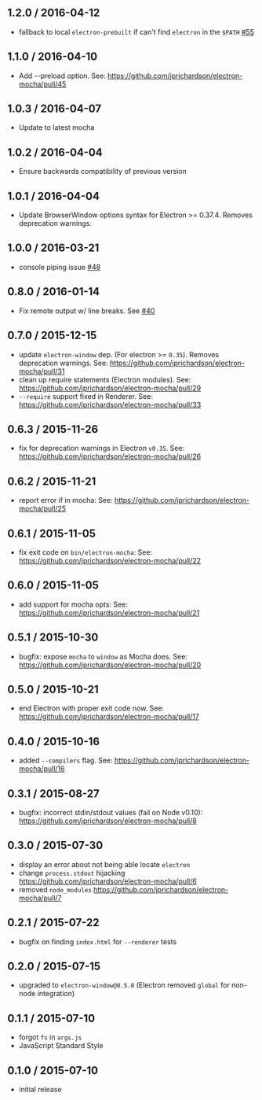 1.2.0 / 2016-04-12
------------------
- fallback to local `electron-prebuilt` if can't find `electron` in the `$PATH` [#55][#55]

1.1.0 / 2016-04-10
------------------
- Add --preload option. See: https://github.com/jprichardson/electron-mocha/pull/45

1.0.3 / 2016-04-07
------------------
- Update to latest mocha

1.0.2 / 2016-04-04
------------------
- Ensure backwards compatibility of previous version

1.0.1 / 2016-04-04
------------------
- Update BrowserWindow options syntax for Electron >= 0.37.4. Removes deprecation warnings.

1.0.0 / 2016-03-21
------------------
- console piping issue [#48][#48]

0.8.0 / 2016-01-14
------------------
- Fix remote output w/ line breaks. See [#40][#40]

0.7.0 / 2015-12-15
------------------
- update `electron-window` dep. (For electron >= `0.35`). Removes deprecation warnings. See: https://github.com/jprichardson/electron-mocha/pull/31
- clean up require statements (Electron modules). See: https://github.com/jprichardson/electron-mocha/pull/29
- `--require` support fixed in Renderer. See: https://github.com/jprichardson/electron-mocha/pull/33

0.6.3 / 2015-11-26
------------------
- fix for deprecation warnings in Electron `v0.35`. See: https://github.com/jprichardson/electron-mocha/pull/26

0.6.2 / 2015-11-21
------------------
- report error if in mocha: See: https://github.com/jprichardson/electron-mocha/pull/25

0.6.1 / 2015-11-05
------------------
- fix exit code on `bin/electron-mocha`: See: https://github.com/jprichardson/electron-mocha/pull/22

0.6.0 / 2015-11-05
------------------
- add support for mocha opts: See: https://github.com/jprichardson/electron-mocha/pull/21

0.5.1 / 2015-10-30
------------------
- bugfix: expose `mocha` to `window` as Mocha does. See: https://github.com/jprichardson/electron-mocha/pull/20

0.5.0 / 2015-10-21
------------------
- end Electron with proper exit code now. See: https://github.com/jprichardson/electron-mocha/pull/17

0.4.0 / 2015-10-16
------------------
- added `--compilers` flag. See: https://github.com/jprichardson/electron-mocha/pull/16

0.3.1 / 2015-08-27
------------------
- bugfix: incorrect stdin/stdout values (fail on Node v0.10): https://github.com/jprichardson/electron-mocha/pull/8

0.3.0 / 2015-07-30
------------------
- display an error about not being able locate `electron`
- change `process.stdout` hijacking https://github.com/jprichardson/electron-mocha/pull/6
- removed `node_modules` https://github.com/jprichardson/electron-mocha/pull/7

0.2.1 / 2015-07-22
------------------
- bugfix on finding `index.html` for `--renderer` tests

0.2.0 / 2015-07-15
------------------
- upgraded to `electron-window@0.5.0` (Electron removed `global` for non-node integration)

0.1.1 / 2015-07-10
-------------------
- forgot `fs` in `args.js`
- JavaScript Standard Style

0.1.0 / 2015-07-10
------------------
- initial release

<!--- Fallback to local install of electron-prebuilt -->
[#55]: https://github.com/jprichardson/electron-mocha/pull/55
<!--- Add tests for mocha.opts, --require, and --preload -->
[#54]: https://github.com/jprichardson/electron-mocha/pull/54
<!--- Add option to preload script tags -->
[#53]: https://github.com/jprichardson/electron-mocha/pull/53
<!--- Add arbitrary scripts to renderer html page with --scripts option -->
[#52]: https://github.com/jprichardson/electron-mocha/pull/52
<!--- Electron 0.37.4 -- Renderer hangs -->
[#51]: https://github.com/jprichardson/electron-mocha/issues/51
<!--- Suppress 0.37+ deprecation warnings -->
[#50]: https://github.com/jprichardson/electron-mocha/pull/50
<!--- Deleting temp data directory is causing errors in windows -->
[#49]: https://github.com/jprichardson/electron-mocha/issues/49
<!--- addressing intellij and tee console issue -->
[#48]: https://github.com/jprichardson/electron-mocha/pull/48
<!--- No console output on Windows -->
[#47]: https://github.com/jprichardson/electron-mocha/issues/47
<!--- npm install fails with npm@3.3.6 and node@5.0.0 -->
[#46]: https://github.com/jprichardson/electron-mocha/issues/46
<!--- Generate index.html for renderer tests, and pass relative paths to sc… -->
[#45]: https://github.com/jprichardson/electron-mocha/pull/45
<!--- Usage with Istanbul -->
[#44]: https://github.com/jprichardson/electron-mocha/issues/44
<!--- Add feature to test AMD modules using mocha -->
[#43]: https://github.com/jprichardson/electron-mocha/issues/43
<!--- Add LICENSE file -->
[#42]: https://github.com/jprichardson/electron-mocha/pull/42
<!--- This is really cool tool! I like it .... and just let you know that the LICENSE file is missing :-) -->
[#41]: https://github.com/jprichardson/electron-mocha/issues/41
<!--- Forward to main process.stdout not console.log -->
[#40]: https://github.com/jprichardson/electron-mocha/pull/40
<!--- process.stdout -->
[#39]: https://github.com/jprichardson/electron-mocha/issues/39
<!--- Electron demo app + tests (for main and renderer) -->
[#38]: https://github.com/jprichardson/electron-mocha/pull/38
<!--- Intermittent rmdir errors -->
[#37]: https://github.com/jprichardson/electron-mocha/issues/37
<!--- Add Travis instructions to README -->
[#36]: https://github.com/jprichardson/electron-mocha/pull/36
<!--- Examples of tests written to leverage electron-mocha -->
[#35]: https://github.com/jprichardson/electron-mocha/issues/35
<!--- Modify README with Travis Instructions -->
[#34]: https://github.com/jprichardson/electron-mocha/issues/34
<!--- Add -r/--require support for renderer tests -->
[#33]: https://github.com/jprichardson/electron-mocha/pull/33
<!--- Fix ipc require in renderer -->
[#32]: https://github.com/jprichardson/electron-mocha/pull/32
<!--- Update electron-window -->
[#31]: https://github.com/jprichardson/electron-mocha/pull/31
<!--- remove preferGlobal -->
[#30]: https://github.com/jprichardson/electron-mocha/issues/30
<!--- Cleaner require statements -->
[#29]: https://github.com/jprichardson/electron-mocha/pull/29
<!--- ELIFECYCLE with v0.35.2 on Travis CI -->
[#28]: https://github.com/jprichardson/electron-mocha/issues/28
<!--- Require ipcRenderer instead of ipcMain in the rendered context  -->
[#27]: https://github.com/jprichardson/electron-mocha/pull/27
<!--- Misc things + squash deprecation warning -->
[#26]: https://github.com/jprichardson/electron-mocha/pull/26
<!--- Add error reporting -->
[#25]: https://github.com/jprichardson/electron-mocha/pull/25
<!--- Squash deprecation warning for electron 0.35.0 -->
[#24]: https://github.com/jprichardson/electron-mocha/pull/24
<!--- test 3 fails on OS X  -->
[#23]: https://github.com/jprichardson/electron-mocha/issues/23
<!--- Fixed exit status on running command -->
[#22]: https://github.com/jprichardson/electron-mocha/pull/22
<!--- Add support for mocha.opts -->
[#21]: https://github.com/jprichardson/electron-mocha/pull/21
<!--- Expose mocha to window in renderer context -->
[#20]: https://github.com/jprichardson/electron-mocha/pull/20
<!--- electron-mocha and istanbul/isparta -->
[#19]: https://github.com/jprichardson/electron-mocha/issues/19
<!--- Support `-w, --watch` and `--watch-extensions` args -->
[#18]: https://github.com/jprichardson/electron-mocha/pull/18
<!--- End electron with correct exit code -->
[#17]: https://github.com/jprichardson/electron-mocha/pull/17
<!--- Support `--compilers` arg -->
[#16]: https://github.com/jprichardson/electron-mocha/pull/16
<!--- Support for --compilers js:babel/register -->
[#15]: https://github.com/jprichardson/electron-mocha/issues/15
<!--- Add option to show browser window and report there? -->
[#14]: https://github.com/jprichardson/electron-mocha/issues/14
<!--- --require option not apply to renderer process -->
[#13]: https://github.com/jprichardson/electron-mocha/issues/13
<!--- README clairifcation: jsdom as prerequisite for testing renderer? -->
[#12]: https://github.com/jprichardson/electron-mocha/issues/12
<!--- Cannot run in cygwin on Windows? -->
[#11]: https://github.com/jprichardson/electron-mocha/issues/11
<!--- Is there a way to run electron-mocha part of gulp build? -->
[#10]: https://github.com/jprichardson/electron-mocha/issues/10
<!--- Coffeescript support -->
[#9]: https://github.com/jprichardson/electron-mocha/pull/9
<!--- Prevent error 'Incorrect value for stdio stream: inherit' by using di… -->
[#8]: https://github.com/jprichardson/electron-mocha/pull/8
<!--- Don’t check in node_modules -->
[#7]: https://github.com/jprichardson/electron-mocha/pull/7
<!--- Fix socket errors -->
[#6]: https://github.com/jprichardson/electron-mocha/pull/6
<!--- Fix exit code -->
[#5]: https://github.com/jprichardson/electron-mocha/pull/5
<!--- allow local installs of electron-prebuilt -->
[#4]: https://github.com/jprichardson/electron-mocha/issues/4
<!--- Renderer test hang indefinitely -->
[#3]: https://github.com/jprichardson/electron-mocha/issues/3
<!--- Get this working in Travis-CI -->
[#2]: https://github.com/jprichardson/electron-mocha/issues/2
<!--- Set exit code (dependent upon Electron fix) -->
[#1]: https://github.com/jprichardson/electron-mocha/issues/1
